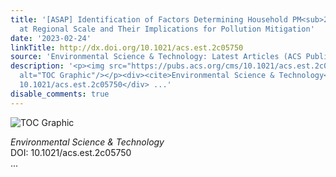 ```yaml
---
title: '[ASAP] Identification of Factors Determining Household PM<sub>2.5</sub> Variations
  at Regional Scale and Their Implications for Pollution Mitigation'
date: '2023-02-24'
linkTitle: http://dx.doi.org/10.1021/acs.est.2c05750
source: 'Environmental Science & Technology: Latest Articles (ACS Publications)'
description: '<p><img src="https://pubs.acs.org/cms/10.1021/acs.est.2c05750/asset/images/medium/es2c05750_0007.gif"
  alt="TOC Graphic"/></p><div><cite>Environmental Science & Technology</cite></div><div>DOI:
  10.1021/acs.est.2c05750</div> ...'
disable_comments: true
---
```

<p><img src="https://pubs.acs.org/cms/10.1021/acs.est.2c05750/asset/images/medium/es2c05750_0007.gif" alt="TOC Graphic"/></p><div><cite>Environmental Science & Technology</cite></div><div>DOI: 10.1021/acs.est.2c05750</div> ...